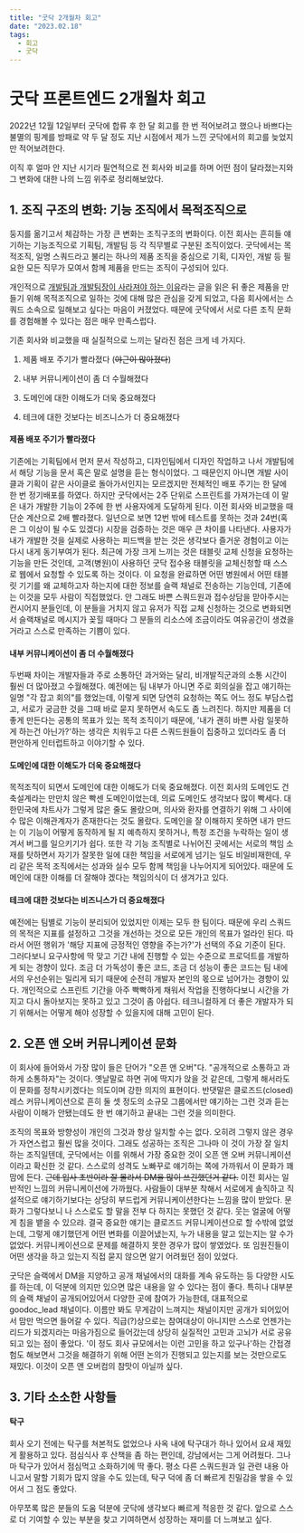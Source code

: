 ```yaml
---
title: "굿닥 2개월차 회고"
date: "2023.02.18"
tags:
  - 회고
  - 굿닥
---
```


# 굿닥 프론트엔드 2개월차 회고

2022년 12월 12일부터 굿닥에 합류 후 한 달 회고를 한 번 적어보려고 했으나 바쁘다는 불멸의 핑계를 방패로 약 두 달 정도 지난 시점에서 제가 느낀 굿닥에서의 회고를 늦었지만 적어보려한다.

이직 후 얼마 안 지난 시기라 필연적으로 전 회사와 비교를 하며 어떤 점이 달라졌는지와 그 변화에 대한 나의 느낌 위주로 정리해보았다.



## 1. 조직 구조의 변화: 기능 조직에서 목적조직으로
둥지를 옮기고서 체감하는 가장 큰 변화는 조직구조의 변화이다. 이전 회사는 흔히들 얘기하는 기능조직으로 기획팀, 개발팀 등 각 직무별로 구분된 조직이었다. 굿닥에서는 목적조직, 일명 스쿼드라고 불리는 하나의 제품 조직을 중심으로 기획, 디자인, 개발 등 필요한 모든 직무가 모여서 함께 제품을 만드는 조직이 구성되어 있다. 

개인적으로 [개발팀과 개발팀장이 사라져야 하는 이유](https://seokjun.kim/no-reason-for-dev-team/?fbclid=IwAR2GLaXU1Js5fTy-OO7cF193TSy5etPr9iWQ_Zn3sTmM8pMxscJaJHX_qx)라는 글을 읽은 뒤 좋은 제품을 만들기 위해 목적조직으로 일하는 것에 대해 많은 관심을 갖게 되었고, 다음 회사에서는 스쿼드 소속으로 일해보고 싶다는 마음이 커졌었다. 때문에 굿닥에서 서로 다른 조직 문화를 경험해볼 수 있다는 점은 매우 만족스럽다.

기존 회사와 비교했을 때 실질적으로 느끼는 달라진 점은 크게 네 가지다.

1. 제품 배포 주기가 빨라졌다 (~~야근이 많아졌다~~)

2. 내부 커뮤니케이션이 좀 더 수월해졌다
3. 도메인에 대한 이해도가 더욱 중요해졌다
4. 테크에 대한 것보다는 비즈니스가 더 중요해졌다



#### 제품 배포 주기가 빨라졌다

기존에는 기획팀에서 먼저 문서 작성하고, 디자인팀에서 디자인 작업하고 나서 개발팀에서 해당 기능을 문서 혹은 말로 설명을 듣는 형식이었다. 그 때문인지 아니면 개발 사이클과 기획이 같은 사이클로 돌아가서인지는 모르겠지만 전체적인 배포 주기는 한 달에 한 번 정기배포를 하였다. 하지만 굿닥에서는 2주 단위로 스프린트를 가져가는데 이 말은 내가 개발한 기능이 2주에 한 번 사용자에게 도달하게 된다. 이전 회사와 비교했을 때 단순 계산으로 2배 빨라졌다. 일년으로 보면 12번 밖에 테스트를 못하는 것과 24번(혹은 그 이상이 될 수도 있겠다) 시장을 검증하는 것은 매우 큰 차이를 나타낸다. 사용자가 내가 개발한 것을 실제로 사용하는 피드백을 받는 것은 생각보다 즐거운 경험이고 이는 다시 내게 동기부여가 된다. 최근에 가장 크게 느끼는 것은 태블릿 교체 신청을 요청하는 기능을 만든 것인데, 고객(병원)이 사용하던 굿닥 접수용 태블릿을 교체신청할 때 스스로 웹에서 요청할 수 있도록 하는 것이다. 이 요청을 완료하면 어떤 병원에서 어떤 태블릿 기기를 왜 교체하고자 하는지에 대한 정보를 슬랙 채널로 전송하는 기능인데, 기존에는 이것을 모두 사람이 직접했었다. 안 그래도 바쁜 스쿼드원과 접수상담을 맏아주시는 컨시어지 분들인데, 이 분들을 거치지 않고 유저가 직접 교체 신청하는 것으로 변화되면서 슬랙채널로 메시지가 꽂힐 때마다 그 분들의 리소스에 조금이라도 여유공간이 생겼을거라고 스스로 만족하는 기쁨이 있다.



#### 내부 커뮤니케이션이 좀 더 수월해졌다

두번째 차이는 개발자들과 주로 소통하던 과거와는 달리, 비개발직군과의 소통 시간이 훨씬 더 많아졌고 수월해졌다. 예전에는 팀 내부가 아니면 주로 회의실을 잡고 얘기하는 일명 "각 잡고 회의"를 했었는데, 이렇게 되면 당연히 요청하는 쪽도 어느 정도 부담스럽고, 서로가 궁금한 것을 그때 바로 묻지 못하면서 속도도 좀 느려진다. 하지만 제품을 더 좋게 만든다는 공통의 목표가 있는 목적 조직이기 때문에, '내가 괜히 바쁜 사람 일못하게 하는건 아닌가?'하는 생각은 치워두고 다른 스쿼드원들이 집중하고 있더라도 좀 더 편안하게 인터럽트하고 이야기할 수 있다. 



#### 도메인에 대한 이해도가 더욱 중요해졌다

목적조직이 되면서 도메인에 대한 이해도가 더욱 중요해졌다. 이전 회사의 도메인도 건축설계라는 만만치 않은 빡센 도메인이었는데, 의료 도메인도 생각보다 많이 빡세다. 대한민국에 차트사가 그렇게 많은 줄도 몰랐으며, 의사와 환자를 연결하기 위해 그 사이에 수 많은 이해관계자가 존재한다는 것도 몰랐다. 도메인을 잘 이해하지 못하면 내가 만드는 이 기능이 어떻게 동작하게 될 지 예측하지 못하거나, 특정 조건을 누락하는 일이 생겨서 버그를 일으키기가 쉽다. 또한 각 기능 조직별로 나뉘어진 곳에서는 서로의 책임 소재를 탓하면서 자기가 잘못한 일에 대한 책임을 서로에게 넘기는 일도 비일비재한데, 우리 같은 목적 조직에서는 성과와 실수 모두 함께 책임을 나누어지게 되어있다. 때문에 도메인에 대한 이해를 더 잘해야 겠다는 책임의식이 더 생겨가고 있다.



#### 테크에 대한 것보다는 비즈니스가 더 중요해졌다

예전에는 팀별로 기능이 분리되어 있었지만 이제는 모두 한 팀이다. 때문에 우리 스쿼드의 목적은 지표를 설정하고 그것을 개선하는 것으로 모든 개인의 목표가 얼라인 된다. 따라서 어떤 행위가 '해당 지표에 긍정적인 영향을 주는가?'가 선택의 주요 기준이 된다. 그러다보니 요구사항에 딱 맞고 기간 내에 진행할 수 있는 수준으로 프로덕트를 개발하게 되는 경향이 있다. 조금 더 가독성이 좋은 코드, 조금 더 성능이 좋은 코드는 팀 내에서의 우선순위는 밀리게 되기 때문에 순전히 개발자 본인의 몫으로 넘어가는 경향이 있다. 개인적으로 스프린트 기간을 아주 빡빡하게 채워서 작업을 진행하다보니 시간을 가지고 다시 돌아보지는 못하고 있고 그것이 좀 아쉽다. 테크니컬하게 더 좋은 개발자가 되기 위해서는 어떻게 해야 성장할 수 있을지에 대해 고민이 된다.



## 2. 오픈 앤 오버 커뮤니케이션 문화

이 회사에 들어와서 가장 많이 들은 단어가 "오픈 앤 오버"다. "공개적으로 소통하고 과하게 소통하자"는 것이다. 옛날말로 하면 귀에 딱지가 앉을 것 같은데, 그렇게 해서라도 이 문화를 정착시키겠다는 의도이며 강한 의지의 표현이다. 반댓말은 클로즈드(closed) 레스 커뮤니케이션으로 흔히 둘 셋 정도의 소규모 그룹에서만 얘기하는 그런 것과 듣는 사람이 이해가 안됐는데도 한 번 얘기하고 끝내는 그런 것을 의미한다. 

조직의 목표와 방향성이 개인의 그것과 항상 일치할 수는 없다. 오히려 그렇지 않은 경우가 자연스럽고 훨씬 많을 것이다. 그래도 성공하는 조직은 그나마 이 것이 가장 잘 일치하는 조직일텐데, 굿닥에서는 이를 위해서 가장 중요한 것이 오픈 앤 오버 커뮤니케이션이라고 확신한 것 같다. 스스로의 성격도 노빠꾸로 얘기하는 쪽에 가까워서 이 문화가 꽤 맘에 든다. ~~근데 입사 초반이라 잘 몰라서 DM을 많이 쓰긴했던거 같다.~~ 이전 회사는 일반적인 느낌의 커뮤니케이션에 가까웠다. 사람들이 대부분 착해서 서로에게 솔직하고 직설적으로 얘기하기보다는 상당히 부드럽게 커뮤니케이션한다는 느낌을 많이 받았다. 문화가 그렇다보니 나 스스로도 할 말을 전부 다 하지는 못했던 것 같다. 웃는 얼굴에 어떻게 침을 뱉을 수 있으랴. 결국 중요한 얘기는 클로즈드 커뮤니케이션으로 할 수밖에 없었는데, 그렇게 얘기했던게 어떤 변화를 이끌어냈는지, 누가 내용을 알고 있는지는 알 수가 없었다. 커뮤니케이션으로 문제를 해결하지 못한 경우가 많이 쌓였었다. 또 임원진들이 어떤 생각을 하고 있는지 직접 묻지 않으면 알기 어려웠던 점이 있었다.

굿닥은 슬랙에서 DM을 지양하고 공개 채널에서의 대화를 계속 유도하는 등 다양한 시도를 하는데, 이 덕분에 의지만 있으면 많은 내용을 알 수 있다는 점이 좋다. 특히나 대부분의 슬랙 채널이 공개되어있어서 다양한 곳에 참여가 가능한데, 대표적으로 goodoc_lead 채널이다. 이름만 봐도 무게감이 느껴지는 채널이지만 공개가 되어있어서 맘만 먹으면 들어갈 수 있다. 직급(?)상으로는 참여대상이 아니지만 스스로 언젠가는 리드가 되겠지라는 마음가짐으로 들어갔는데 상당히 실질적인 고민과 고뇌가 서로 공유되고 있는 점이 좋았다. '이 정도 회사 규모에서는 이런 고민을 하고 있구나'하는 간접경험도 해보면서 그것을 해결하기 위해 어떤 논의가 진행되고 있는지를 보는 것만으로도 재밌다. 이것이 오픈 앤 오버컴의 참맛이 아닐까 싶다.

 


## 3. 기타 소소한 사항들

#### 탁구

회사 오기 전에는 탁구를 쳐본적도 없었으나 사옥 내에 탁구대가 하나 있어서 요새 재밌게 활용하고 있다. 점심식사 후 산책을 좀 하는 편인데, 강남에서는 그게 어려웠다. 그나마 탁구가 있어서 점심먹고 소화하기에 딱 좋다. 평소 다른 스쿼드원과 일 관련 내용 아니고서 말할 기회가 많지 않을 수도 있는데, 탁구 덕에 좀 더 빠르게 친밀감을 쌓을 수 있어서 그 점도 좋았다.



아무쪼록 많은 분들의 도움 덕분에 굿닥에 생각보다 빠르게 적응한 것 같다. 앞으로 스스로 더 기여할 수 있는 부분을 찾고 기여하면서 성장하는 재미를 더 느껴보고 싶다.



